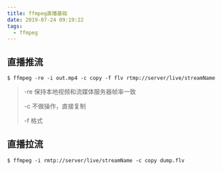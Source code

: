 ```yaml
---
title: ffmpeg直播基础
date: 2019-07-24 09:19:22
tags:
  - ffmpeg
---
```


## 直播推流

```
$ ffmpeg -re -i out.mp4 -c copy -f flv rtmp://server/live/streamName
```

> -re 保持本地视频和流媒体服务器帧率一致
>
> -c 不做操作，直接复制
>
> -f 格式

## 直播拉流

```
$ ffmpeg -i rmtp://server/live/streamName -c copy dump.flv
```

